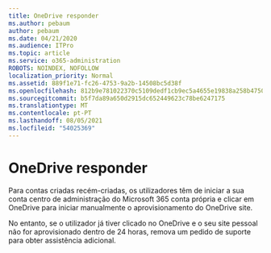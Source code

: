 ```yaml
---
title: OneDrive responder
ms.author: pebaum
author: pebaum
ms.date: 04/21/2020
ms.audience: ITPro
ms.topic: article
ms.service: o365-administration
ROBOTS: NOINDEX, NOFOLLOW
localization_priority: Normal
ms.assetid: 889f1e71-fc26-4753-9a2b-14508bc5d38f
ms.openlocfilehash: 812b9e781022370c5109dedf1cb9ec5a4655e19838a258b47508ca8e955a1250
ms.sourcegitcommit: b5f7da89a650d2915dc652449623c78be6247175
ms.translationtype: MT
ms.contentlocale: pt-PT
ms.lasthandoff: 08/05/2021
ms.locfileid: "54025369"
---
```

# <a name="onedrive-not-responding"></a>OneDrive responder

Para contas criadas recém-criadas, os utilizadores têm de iniciar a sua conta centro de administração do Microsoft 365 conta própria e clicar em OneDrive para iniciar manualmente o aprovisionamento do OneDrive site.
  
No entanto, se o utilizador já tiver clicado no OneDrive e o seu site pessoal não for aprovisionado dentro de 24 horas, remova um pedido de suporte para obter assistência adicional.
  

